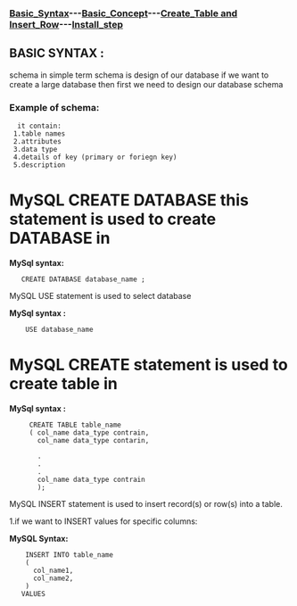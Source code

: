 ### [Basic_Syntax](https://sudarshan-gurav.github.io/Basic_Syntax)---[Basic_Concept](https://sudarshan-gurav.github.io/Basic_concept)---[Create_Table and Insert_Row](https://sudarshan-gurav.github.io/Create_Insert)---[Install_step](https://sudarshan-gurav.github.io/Install_step)


## BASIC SYNTAX :
schema in simple term schema is design of our database 
  if we want to create a large database then first we need to design our database schema 
  
 ### Example of schema:
      it contain:
     1.table names
     2.attributes
     3.data type
     4.details of key (primary or foriegn key)
     5.description
     
# MySQL CREATE DATABASE this statement is used to create DATABASE in 
 **MySql syntax:**
 
       CREATE DATABASE database_name ;
 
MySQL USE statement is used to select database 

**MySql syntax :**
 
        USE database_name
 
# MySQL CREATE statement is used to create table in 

**MySql syntax :**
  
         CREATE TABLE table_name
         ( col_name data_type contrain,
           col_name data_type contarin,
         
           .
           .
           .
           col_name data_type contrain
           );
  
  MySQL INSERT statement is used to insert record(s) or row(s) into a table.
  
  1.if we want to INSERT values for specific columns:
   
 **MySQL Syntax:**
        
        INSERT INTO table_name 
        ( 
          col_name1,
          col_name2,
        )
       VALUES
